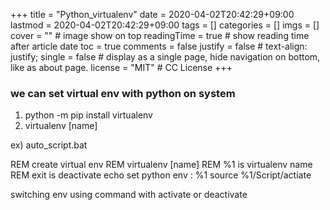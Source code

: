 +++
title = "Python_virtualenv"
date = 2020-04-02T20:42:29+09:00
lastmod = 2020-04-02T20:42:29+09:00
tags = []
categories = []
imgs = []
cover = ""  # image show on top
readingTime = true  # show reading time after article date
toc = true
comments = false
justify = false  # text-align: justify;
single = false  # display as a single page, hide navigation on bottom, like as about page.
license = "MIT"  # CC License
+++

### we can set virtual env with python on system


1. python -m pip install virtualenv
2. virtualenv [name]

ex) auto_script.bat

REM create virtual env
REM virtualenv [name]
REM %1 is virtualenv name
REM exit is deactivate
echo set python env : %1
source %1/Script/actiate

switching env using command with activate or deactivate
